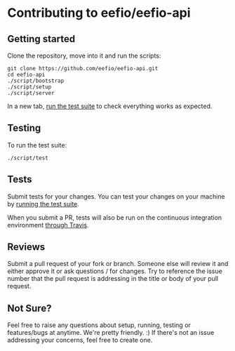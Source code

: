 # Contributing to eefio/eefio-api

## Getting started

Clone the repository, move into it and run the scripts:

```
git clone https://github.com/eefio/eefio-api.git
cd eefio-api
./script/bootstrap
./script/setup
./script/server
```

In a new tab, [run the test suite](#testing) to check everything works as expected.


## Testing

To run the test suite:

```
./script/test
```


## Tests

Submit tests for your changes. You can test your changes on your machine by [running the test suite](#testing).

When you submit a PR, tests will also be run on the continuous integration environment [through Travis](https://travis-ci.org/eefio/eefio-api).


## Reviews

Submit a pull request of your fork or branch. Someone else will review it and either approve it or ask questions / for changes.
Try to reference the issue number that the pull request is addressing in the title or body of your pull request.


## Not Sure?

Feel free to raise any questions about setup, running, testing or features/bugs at anytime. We're pretty friendly. :)
If there's not an issue addressing your concerns, feel free to create one.
